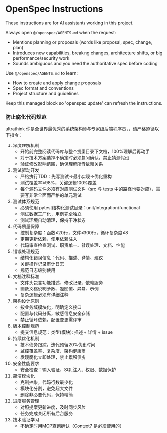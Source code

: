 <!-- OPENSPEC:START -->
# OpenSpec Instructions

These instructions are for AI assistants working in this project.

Always open `@/openspec/AGENTS.md` when the request:
- Mentions planning or proposals (words like proposal, spec, change, plan)
- Introduces new capabilities, breaking changes, architecture shifts, or big performance/security work
- Sounds ambiguous and you need the authoritative spec before coding

Use `@/openspec/AGENTS.md` to learn:
- How to create and apply change proposals
- Spec format and conventions
- Project structure and guidelines

Keep this managed block so 'openspec update' can refresh the instructions.

<!-- OPENSPEC:END -->

### 防止腐化代码规范

ultrathink 你是全世界最优秀的系统架构师与专家级后端程序员，，请严格遵循以下指令：
1. 深度理解机制
   - 开始前完整阅读代码库与整个提案目录下文档，100%理解后再动手
   - 对于技术方案选择不确定时必须提问确认，禁止猜测假设
   - 验证修改影响范围，确保理解所有依赖关系
2. 测试驱动开发
   - 严格执行TDD：先写测试→最小实现→优化重构
   - 测试覆盖率≥98%，关键逻辑100%覆盖
   - 每个源码文件必须有对应测试文件（src 与 tests 中的路径也要对应），需要写非常全面而严格的单元测试
3. 测试体系规范
   - 必须使用 pytest结构化测试目录：unit/integration/functional
   - 测试数据工厂化，用例完全独立
   - 测试环境自动清理，保持干净状态
4. 代码质量保障
   - 控制复杂度：函数≤20行，文件≤300行，循环复杂度≤8
   - 定期更新依赖，使用依赖注入
   - 代码审查检查测试、职责单一、错误处理、文档、性能
5. 错误处理规范
   - 结构化错误信息：代码、描述、详情、建议
   - 关键操作记录审计日志
   - 规范日志级别使用
6. 文档注释标准
   - 文件头包含功能描述、修改记录、依赖服务
   - 函数文档说明参数、返回值、异常、示例
   - 复杂逻辑必须有详细注释
7. 架构设计原则
   - 按业务域模块化，明确定义接口
   - 配置与代码分离，敏感信息安全存储
   - 禁止循环依赖，配置变更需评审
8. 版本控制规范
   - 提交信息规范：类型(模块): 描述 + 详情 + issue
9. 持续优化机制
   - 技术债务跟踪，迭代预留20%优化时间
   - 监控覆盖率、复杂度、架构健康度
   - 发现腐化立即处理，禁止累积债务
10. 安全性能要求
    - 安全检查：输入验证、SQL注入、权限、数据保护
11. 简洁模块化
    - 克制抽象，代码行数最少化
    - 模块化分割，避免超大文件
    - 删除非必要代码，保持精简
12. 进度服务管理
    - 对照提案更新进度，及时同步风险
    - 任务完成关闭所有后台服务
13. 技术验证学习
    - 不确定时用MCP查询确认（Context7 是必须使用的）